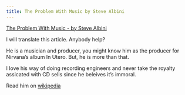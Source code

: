 ```yaml
---
title: The Problem With Music by Steve Albini
---
```


<p><a href="http://www.negativland.com/albini.html">The Problem With Music - by Steve Albini</a></p>

<p>I will translate this article. Anybody help?</p>

<p>He is a musician and producer, you might know him as the producer for Nirvana&#8217;s album In Utero. But, he is more than that.</p>

<p>I love his way of doing recording engineers and never take the royalty assicated with CD sells since he beleives it&#8217;s immoral.</p>

<p>Read him on <a href="http://en.wikipedia.org/wiki/Steve_Albini">wikipedia</a></p>
